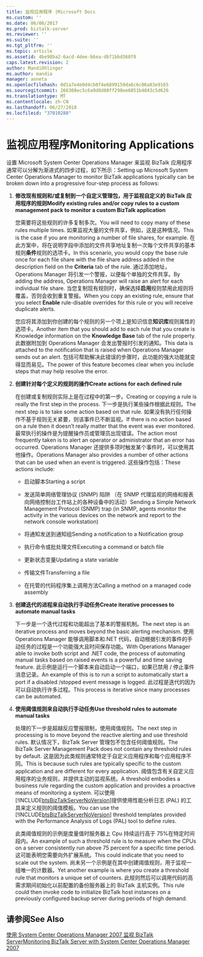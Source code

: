 ```yaml
---
title: 监视应用程序 |Microsoft Docs
ms.custom: ''
ms.date: 06/08/2017
ms.prod: biztalk-server
ms.reviewer: ''
ms.suite: ''
ms.tgt_pltfrm: ''
ms.topic: article
ms.assetid: 4be98ba2-6acd-4dee-b6ea-db71bbd368f0
caps.latest.revision: 2
author: MandiOhlinger
ms.author: mandia
manager: anneta
ms.openlocfilehash: 0d1a7e4e0d4cb0f4e6899159da6c6c06a83e9165
ms.sourcegitcommit: 266308ec5c6a9d8d80ff298ee6051b4843c5d626
ms.translationtype: MT
ms.contentlocale: zh-CN
ms.lasthandoff: 06/27/2018
ms.locfileid: "37010288"
---
```

# <a name="monitoring-applications"></a><span data-ttu-id="3d1d0-102">监视应用程序</span><span class="sxs-lookup"><span data-stu-id="3d1d0-102">Monitoring Applications</span></span>
<span data-ttu-id="3d1d0-103">设置 Microsoft System Center Operations Manager 来监视 BizTalk 应用程序通常可以分解为渐进式的四步过程，如下所示：</span><span class="sxs-lookup"><span data-stu-id="3d1d0-103">Setting up Microsoft System Center Operations Manager to monitor BizTalk applications typically can be broken down into a progressive four-step process as follows:</span></span>  
  
1. <span data-ttu-id="3d1d0-104">**修改现有规则和/或复制到一个自定义管理包，用于监视自定义的 BizTalk 应用程序的规则**</span><span class="sxs-lookup"><span data-stu-id="3d1d0-104">**Modify existing rules and/or copy rules to a custom management pack to monitor a custom BizTalk application**</span></span>  
  
    <span data-ttu-id="3d1d0-105">您需要将这些规则的许多复制多次。</span><span class="sxs-lookup"><span data-stu-id="3d1d0-105">You will need to copy many of these rules multiple times.</span></span> <span data-ttu-id="3d1d0-106">如果监视大量的文件共享，例如，这是这种情况。</span><span class="sxs-lookup"><span data-stu-id="3d1d0-106">This is the case if you are monitoring a number of file shares, for example.</span></span> <span data-ttu-id="3d1d0-107">在此方案中，将在说明字段中添加的文件共享地址复制一次每个文件共享的基本规则**条件**规则的选项卡。</span><span class="sxs-lookup"><span data-stu-id="3d1d0-107">In this scenario, you would copy the base rule once for each file share with the file share address added in the description field on the **Criteria** tab of the rule.</span></span> <span data-ttu-id="3d1d0-108">通过添加地址，Operations Manager 将引发一个警报，以便每个单独的文件共享。</span><span class="sxs-lookup"><span data-stu-id="3d1d0-108">By adding the address, Operations Manager will raise an alert for each individual file share.</span></span> <span data-ttu-id="3d1d0-109">当您复制现有规则时，确保选择**启用**规则禁用此规则将覆盖，否则会收到重复警报。</span><span class="sxs-lookup"><span data-stu-id="3d1d0-109">When you copy an existing rule, ensure that you select **Enable** rule-disable overrides for this rule or you will receive duplicate alerts.</span></span>  
  
    <span data-ttu-id="3d1d0-110">您应将其添加到你创建的每个规则的另一个项上是知识信息**知识库**规则属性的选项卡。</span><span class="sxs-lookup"><span data-stu-id="3d1d0-110">Another item that you should add to each rule that you create is Knowledge information on the **Knowledge Base** tab of the rule property.</span></span> <span data-ttu-id="3d1d0-111">此数据附加到 Operations Manager 会发出警报时引发的通知。</span><span class="sxs-lookup"><span data-stu-id="3d1d0-111">This data is attached to the notification that is raised when Operations Manager sends out an alert.</span></span> <span data-ttu-id="3d1d0-112">包括可帮助解决此错误的步骤时，此功能的强大功能就变得显而易见。</span><span class="sxs-lookup"><span data-stu-id="3d1d0-112">The power of this feature becomes clear when you include steps that may help resolve the error.</span></span>  
  
2. <span data-ttu-id="3d1d0-113">**创建针对每个定义的规则的操作**</span><span class="sxs-lookup"><span data-stu-id="3d1d0-113">**Create actions for each defined rule**</span></span>  
  
    <span data-ttu-id="3d1d0-114">在创建或复制规则实际上是在过程中的第一步。</span><span class="sxs-lookup"><span data-stu-id="3d1d0-114">Creating or copying a rule is really the first step in the process.</span></span> <span data-ttu-id="3d1d0-115">下一步是执行某些操作根据此规则。</span><span class="sxs-lookup"><span data-stu-id="3d1d0-115">The next step is to take some action based on that rule.</span></span> <span data-ttu-id="3d1d0-116">如果没有执行任何操作不基于规则无关紧要，则该事件已不断监视。</span><span class="sxs-lookup"><span data-stu-id="3d1d0-116">If there is no action based on a rule then it doesn’t really matter that the event was ever monitored.</span></span> <span data-ttu-id="3d1d0-117">最常执行的操作是为提醒操作员或管理员出现错误。</span><span class="sxs-lookup"><span data-stu-id="3d1d0-117">The action most frequently taken is to alert an operator or administrator that an error has occurred.</span></span> <span data-ttu-id="3d1d0-118">Operations Manager 还提供多项时触发某个事件时，可以使用其他操作。</span><span class="sxs-lookup"><span data-stu-id="3d1d0-118">Operations Manager also provides a number of other actions that can be used when an event is triggered.</span></span> <span data-ttu-id="3d1d0-119">这些操作包括：</span><span class="sxs-lookup"><span data-stu-id="3d1d0-119">These actions include:</span></span>  
  
   -   <span data-ttu-id="3d1d0-120">启动脚本</span><span class="sxs-lookup"><span data-stu-id="3d1d0-120">Starting a script</span></span>  
  
   -   <span data-ttu-id="3d1d0-121">发送简单网络管理协议 (SNMP) 陷阱 （在 SNMP 代理监视的网络和报表向网络控制台工作站上的各种设备中的活动）</span><span class="sxs-lookup"><span data-stu-id="3d1d0-121">Sending a Simple Network Management Protocol (SNMP) trap (in SNMP, agents monitor the activity in the various devices on the network and report to the network console workstation)</span></span>  
  
   -   <span data-ttu-id="3d1d0-122">将通知发送到通知组</span><span class="sxs-lookup"><span data-stu-id="3d1d0-122">Sending a notification to a Notification group</span></span>  
  
   -   <span data-ttu-id="3d1d0-123">执行命令或批处理文件</span><span class="sxs-lookup"><span data-stu-id="3d1d0-123">Executing a command or batch file</span></span>  
  
   -   <span data-ttu-id="3d1d0-124">更新状态变量</span><span class="sxs-lookup"><span data-stu-id="3d1d0-124">Updating a state variable</span></span>  
  
   -   <span data-ttu-id="3d1d0-125">传输文件</span><span class="sxs-lookup"><span data-stu-id="3d1d0-125">Transferring a file</span></span>  
  
   -   <span data-ttu-id="3d1d0-126">在托管的代码程序集上调用方法</span><span class="sxs-lookup"><span data-stu-id="3d1d0-126">Calling a method on a managed code assembly</span></span>  
  
3. <span data-ttu-id="3d1d0-127">**创建迭代的进程来自动执行手动任务**</span><span class="sxs-lookup"><span data-stu-id="3d1d0-127">**Create iterative processes to automate manual tasks**</span></span>  
  
    <span data-ttu-id="3d1d0-128">下一步是一个迭代过程和功能超出了基本的警报机制。</span><span class="sxs-lookup"><span data-stu-id="3d1d0-128">The next step is an iterative process and moves beyond the basic alerting mechanism.</span></span> <span data-ttu-id="3d1d0-129">使用 Operations Manager 能够调用脚本和.NET 代码，自动根据引发的事件的手动任务的过程是一个功能强大且时间保存功能。</span><span class="sxs-lookup"><span data-stu-id="3d1d0-129">With Operations Manager able to invoke both script and .NET code, the process of automating manual tasks based on raised events is a powerful and time saving feature.</span></span> <span data-ttu-id="3d1d0-130">此示例是运行一个脚本来自动启动一个端口，如果已禁用 / 停止事件消息记录。</span><span class="sxs-lookup"><span data-stu-id="3d1d0-130">An example of this is to run a script to automatically start a port if a disabled /stopped event message is logged.</span></span> <span data-ttu-id="3d1d0-131">此过程是迭代的因为可以自动执行许多过程。</span><span class="sxs-lookup"><span data-stu-id="3d1d0-131">This process is iterative since many processes can be automated.</span></span>  
  
4. <span data-ttu-id="3d1d0-132">**使用阈值规则来自动执行手动任务**</span><span class="sxs-lookup"><span data-stu-id="3d1d0-132">**Use threshold rules to automate manual tasks**</span></span>  
  
    <span data-ttu-id="3d1d0-133">处理的下一步是超越反应警报限制，使用阈值规则。</span><span class="sxs-lookup"><span data-stu-id="3d1d0-133">The next step in processing is to move beyond the reactive alerting and use threshold rules.</span></span> <span data-ttu-id="3d1d0-134">默认情况下，BizTalk Server 管理包不包含任何阈值规则。</span><span class="sxs-lookup"><span data-stu-id="3d1d0-134">The BizTalk Server Management Pack does not contain any threshold rules by default.</span></span> <span data-ttu-id="3d1d0-135">这是因为此类规则通常特定于自定义应用程序和每个应用程序不同。</span><span class="sxs-lookup"><span data-stu-id="3d1d0-135">This is because such rules are typically specific to the custom application and are different for every application.</span></span> <span data-ttu-id="3d1d0-136">阈值包含有关自定义应用程序的业务规则，并提供主动的监视系统。</span><span class="sxs-lookup"><span data-stu-id="3d1d0-136">A threshold embodies a business rule regarding the custom application and provides a proactive means of monitoring a system.</span></span> <span data-ttu-id="3d1d0-137">可以使用[!INCLUDE[btsBizTalkServerNoVersion](../includes/btsbiztalkservernoversion-md.md)]提供使用性能分析日志 (PAL) 的工具来定义规则的阈值模板。</span><span class="sxs-lookup"><span data-stu-id="3d1d0-137">You can use the [!INCLUDE[btsBizTalkServerNoVersion](../includes/btsbiztalkservernoversion-md.md)] threshold templates provided with the Performance Analysis of Logs (PAL) tool to define rules.</span></span>  
  
    <span data-ttu-id="3d1d0-138">此类阈值规则的示例是度量值时服务器上 Cpu 持续运行高于 75%在特定时间段内。</span><span class="sxs-lookup"><span data-stu-id="3d1d0-138">An example of such a threshold rule is to measure when the CPUs on a server consistently run above 75 percent for a specific time period.</span></span> <span data-ttu-id="3d1d0-139">这可能表明您需要向外扩展系统。</span><span class="sxs-lookup"><span data-stu-id="3d1d0-139">This could indicate that you need to scale out the system.</span></span> <span data-ttu-id="3d1d0-140">尚未另一个示例是在其中创建阈值规则，用于监视一组唯一的计数器。</span><span class="sxs-lookup"><span data-stu-id="3d1d0-140">Yet another example is where you create a threshold rule that monitors a unique set of counters.</span></span> <span data-ttu-id="3d1d0-141">此规则然后可以调用代码的高需求期间初始化以前配置的备份服务器上的 BizTalk 主机实例。</span><span class="sxs-lookup"><span data-stu-id="3d1d0-141">This rule could then invoke code to initialize BizTalk host instances on a previously configured backup server during periods of high demand.</span></span>  
  
## <a name="see-also"></a><span data-ttu-id="3d1d0-142">请参阅</span><span class="sxs-lookup"><span data-stu-id="3d1d0-142">See Also</span></span>  
 [<span data-ttu-id="3d1d0-143">使用 System Center Operations Manager 2007 监视 BizTalk Server</span><span class="sxs-lookup"><span data-stu-id="3d1d0-143">Monitoring BizTalk Server with System Center Operations Manager 2007</span></span>](../technical-guides/monitoring-biztalk-server-with-system-center-operations-manager-2007.md)